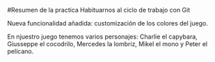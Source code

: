 #Resumen de la practica
Habituarnos al ciclo de trabajo con Git

Nueva funcionalidad añadida: customización de los colores del juego.

En njuestro juego tenemos varios personajes: 
Charlie el capybara, 
Giusseppe el cocodrilo, 
Mercedes la lombriz,
Mikel el mono y
Peter el pelícano.